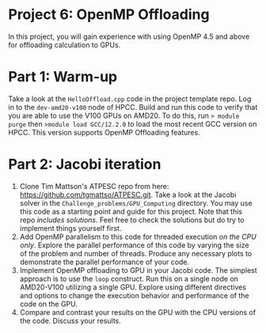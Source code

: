 # Project 6: OpenMP Offloading

In this project, you will gain experience with using OpenMP 4.5 and above for offloading calculation to GPUs.

# Part 1: Warm-up

Take a look at the `HelloOffload.cpp` code in the project template repo. Log in to the `dev-amd20-v100` node of HPCC. Build and run this code to verify that you are able to use the V100 GPUs on AMD20. To do this, run `> module purge` then `>module load GCC/12.2.0` to load the most recent GCC version on HPCC. This version supports OpenMP Offloading features. 

# Part 2: Jacobi iteration

1. Clone Tim Mattson's ATPESC repo from here: https://github.com/tgmattso/ATPESC.git. Take a look at the Jacobi solver in the `Challenge_problems/GPU_Computing` directory. You may use this code as a starting point and guide for this project. Note that this repo _includes solutions_. Feel free to check the solutions but do try to implement things yourself first. 
2. Add OpenMP parallelism to this code for threaded execution _on the CPU only_. Explore the parallel performance of this code by varying the size of the problem and number of threads. Produce any necessary plots to demonstrate the parallel performance of your code.
3. Implement OpenMP offloading to GPU in your Jacobi code. The simplest approach is to use the `loop` construct. Run this on a single node on AMD20-V100 utilizing a single GPU. Explore using different directives and options to change the execution behavior and performance of the code on the GPU. 
4. Compare and contrast your results on the GPU with the CPU versions of the code. Discuss your results.